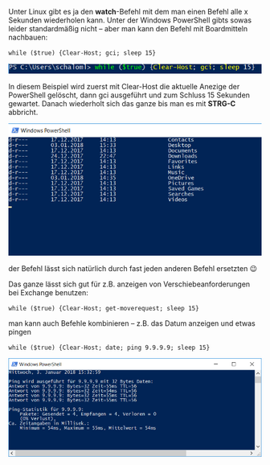 Unter Linux gibt es ja den **watch**-Befehl mit dem man einen Befehl alle x Sekunden wiederholen kann. Unter der Windows PowerShell gibts sowas leider standardmäßig nicht – aber man kann den Befehl mit Boardmitteln nachbauen:

```console
while ($true) {Clear-Host; gci; sleep 15}
```

![Powershell watch](https://github.com/friedlandreas/Guides/blob/7299b27c78cc9d2b73f96a3e7a64bffe1af33c54/images/powershell-watch-gci-befehl.png)

In diesem Beispiel wird zuerst mit Clear-Host die aktuelle Anezige der PowerShell gelöscht, dann gci ausgeführt und zum Schluss 15 Sekunden gewartet. Danach wiederholt sich das ganze bis man es mit **STRG-C** abbricht.

![Powershell watch](https://github.com/friedlandreas/Guides/blob/7299b27c78cc9d2b73f96a3e7a64bffe1af33c54/images/powershell-watch-gci-1.png)

der Befehl lässt sich natürlich durch fast jeden anderen Befehl ersetzten 😉

Das ganze lässt sich gut für z.B. anzeigen von Verschiebeanforderungen bei Exchange benutzen:

```console
while ($true) {Clear-Host; get-moverequest; sleep 15}
```

man kann auch Befehle kombinieren – z.B. das Datum anzeigen und etwas pingen

```console
while ($true) {Clear-Host; date; ping 9.9.9.9; sleep 15}
```

![Powershell watch](https://github.com/friedlandreas/Guides/blob/7299b27c78cc9d2b73f96a3e7a64bffe1af33c54/images/powershell-watch-ping.png)
